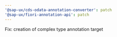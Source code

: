 ```yaml
---
'@sap-ux/cds-odata-annotation-converter': patch
'@sap-ux/fiori-annotation-api': patch
---
```


Fix: creation of complex type annotation target
